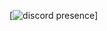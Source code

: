 [![discord presence](https://lanyard.cnrad.dev/api/891003514317324358?showDisplayName=true&idleMessage=Aww%20bbg,%20come%20here%20cuz%20I%27m%20not%20doing%20anything%20right%20now)]

<!--
**Anestxx/Anestxx** is a ✨ _special_ ✨ repository because its `README.md` (this file) appears on your GitHub profile.

Here are some ideas to get you started:

- 🔭 I’m currently working on ...
- 🌱 I’m currently learning ...
- 👯 I’m looking to collaborate on ...
- 🤔 I’m looking for help with ...
- 💬 Ask me about ...
- 📫 How to reach me: ...
- 😄 Pronouns: ...
- ⚡ Fun fact: ...
-->
